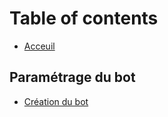 # Table of contents

* [Acceuil](README.md)

## Paramétrage du bot

* [Création du bot](parametrage-du-bot/creation-du-bot.md)

